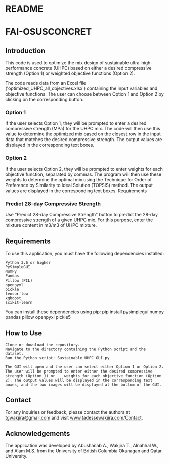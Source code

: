 # README

# FAI-OSUSCONCRET
## Introduction

This code is used to optimize the mix design of sustainable ultra-high-performance concrete (UHPC) based on either a desired compressive strength (Option 1) or weighted objective functions (Option 2).

The code reads data from an Excel file ('optimized_UHPC_all_objectives.xlsx') containing the input variables and objective functions. The user can choose between Option 1 and Option 2 by clicking on the corresponding button.

### Option 1

If the user selects Option 1, they will be prompted to enter a desired compressive strength (MPa) for the UHPC mix. The code will then use this value to determine the optimized mix based on the closest row in the input data that matches the desired compressive strength. The output values are displayed in the corresponding text boxes.

### Option 2

If the user selects Option 2, they will be prompted to enter weights for each objective function, separated by commas. The program will then use these weights to determine the optimal mix using the Technique for Order of Preference by Similarity to Ideal Solution (TOPSIS) method. The output values are displayed in the corresponding text boxes.
Requirements

### Predict 28-day Compressive Strength
Use "Predict 28-day Compressive Strength" button to predict the 28-day compressive strength of a given UHPC mix. For this purpose, enter the mixture content in m3/m3 of UHPC mixture.

## Requirements

To use this application, you must have the following dependencies installed:

    Python 3.6 or higher
    PySimpleGUI
    NumPy
    Pandas
    Pillow (PIL)
    openpyxl
    pickle
    tensorflow
    xgboost
    scikit-learn
    
You can install these dependencies using pip:
pip install pysimplegui numpy pandas pillow openpyxl pickle5

## How to Use

    Clone or download the repository.
    Navigate to the directory containing the Python script and the dataset.
    Run the Python script: Sustainable_UHPC_GUI.py
    
    The GUI will open and the user can select either Option 1 or Option 2. The user will be prompted to enter either the desired compressive strength (Option 1) or    weights for each objective function (Option 2). The output values will be displayed in the corresponding text boxes, and the two images will be displayed at the bottom of the GUI.
  
## Contact

For any inquiries or feedback, please contact the authors at tgwakjira@gmail.com and visit www.tadessewakjira.com/Contact.

## Acknowledgements

The application was developed by Abushanab A., Wakjira T., Alnahhal W., and Alam M.S. from the University of British Columbia Okanagan and Qatar University.
